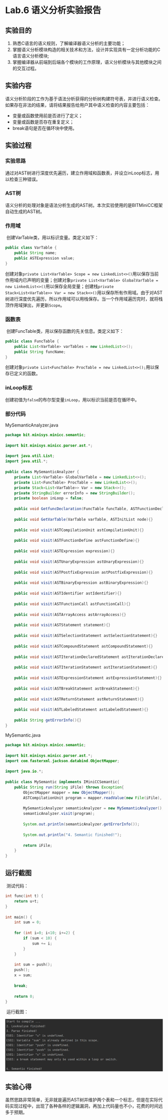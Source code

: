 # Lab.6 语义分析实验报告

## 实验目的

  1. 熟悉C语言的语义规则，了解编译器语义分析的主要功能；
  2. 掌握语义分析模块构造的相关技术和方法，设计并实现具有一定分析功能的C语言语义分析模块;
  3. 掌握编译器从前端到后端各个模块的工作原理，语义分析模块与其他模块之间的交互过程。

## 实验内容

​	语义分析阶段的工作为基于语法分析获得的分析树构建符号表，并进行语义检查。如果存在非法的结果，请将结果报告给用户其中语义检查的内容主要包括：

  * 变量或函数使用前是否进行了定义；
  * 变量或函数是否存在重复定义；
  * break语句是否在循环块中使用。

## 实验过程

### 实验思路

​	通过对AST树进行深度优先遍历，建立作用域和函数表，并设立inLoop标志，用以检查三种错误。

### AST树

​	语义分析的处理对象是语法分析生成的AST树。本次实验使用的是BITMiniCC框架自动生成的AST树。

### 作用域

​	创建VarTable类，用以标识变量。类定义如下：
```java
public class VarTable {
    public String name;
    public ASTExpression value;
}
```
​	创建对象`private List<VarTable> Scope = new LinkedList<>()`用以保存当前作用域内已声明的变量；
​	创建对象`private List<VarTable> GlobalVarTable = new LinkedList<>()`用以保存全局变量；
​	创建栈`private Stack<List<VarTable>> Var = new Stack<>()`用以保存所有作用域。
​	由于对AST树进行深度优先遍历，所以作用域可以用栈保存。当一个作用域遍历完时，就将栈顶作用域弹出，并更新`Scope`。

### 函数表

​	创建FuncTable类，用以保存函数的先关信息。类定义如下：
```java
public class FuncTable {
    public List<VarTable> varTables = new LinkedList<>();
    public String funcName;
}
```
​	创建对象`private List<FuncTable> ProcTable = new LinkedList<>();`用以保存已定义的函数。

### inLoop标志

​	创建初值为`false`的布尔型变量`inLoop`，用以标识当前是否在循环中。

### 部分代码

MySemanticAnalyzer.java
```java
package bit.minisys.minicc.semantic;

import bit.minisys.minicc.parser.ast.*;

import java.util.List;
import java.util.*;

public class MySemanticAnalyzer {
    private List<VarTable> GlobalVarTable = new LinkedList<>();
    private List<FuncTable> ProcTable = new LinkedList<>();
    private Stack<List<VarTable>> Var = new Stack<>();
    private StringBuilder errorInfo = new StringBuilder();
    private boolean inLoop = false;

    public void GetfuncDeclaration(FuncTable funcTable, ASTFunctionDeclarator declarator){}

    public void GetVarTable(VarTable varTable, ASTInitList node){}

    public void visit(ASTCompilationUnit astCompilationUnit){}

    public void visit(ASTFunctionDefine astFunctionDefine){}

    public void visit(ASTExpression expression){}

    public void visit(ASTUnaryExpression astUnaryExpression){}

    public void visit(ASTPostfixExpression astPostfixExpression){}

    public void visit(ASTBinaryExpression astBinaryExpression){}

    public void visit(ASTIdentifier astIdentifier){}

    public void visit(ASTFunctionCall astFunctionCall){}

    public void visit(ASTArrayAccess astArrayAccess){}

    public void visit(ASTStatement statement){}

    public void visit(ASTSelectionStatement astSelectionStatement){}

    public void visit(ASTCompoundStatement astCompoundStatement){}

    public void visit(ASTIterationDeclaredStatement astIterationDeclaredStatement){}

    public void visit(ASTIterationStatement astIterationStatement){}

    public void visit(ASTExpressionStatement astExpressionStatement){}

    public void visit(ASTBreakStatement astBreakStatement){}

    public void visit(ASTReturnStatement astReturnStatement){}

    public void visit(ASTLabeledStatement astLabeledStatement){}

    public String getErrorInfo(){}
}
```
MySemantic.java
```java
package bit.minisys.minicc.semantic;

import bit.minisys.minicc.parser.ast.*;
import com.fasterxml.jackson.databind.ObjectMapper;

import java.io.*;

public class MySemantic implements IMiniCCSemantic{
    public String run(String iFile) throws Exception{
        ObjectMapper mapper = new ObjectMapper();
        ASTCompilationUnit program = mapper.readValue(new File(iFile), ASTCompilationUnit.class);

        MySemanticAnalyzer semanticAnalyzer = new MySemanticAnalyzer();
        semanticAnalyzer.visit(program);

        System.out.println(semanticAnalyzer.getErrorInfo());

        System.out.println("4. Semantic finished!");

        return iFile;
    }
}
```

## 运行截图

​	测试代码：
```C
int func(int t) {
	return u+t;
}

int main() {
	int sum = 0;

	for (int i=0; i<10; i+=2) {
		if (sum < 10) {
			sum += i;
		}
	}

	int sum = push();
	push();
	x = sum;

	break;

	return 0;
}
```

​	运行截图：

<img src="image\Screenshot 2022-05-17 163135.png">

## 实验心得

​		虽然思路非常简单，无非就是遍历AST树并维护两个表和一个标志，但是在实际代码实现过程中，出现了各种各样的逻辑漏洞，再加上代码量也不小，花费的时间远多于预期。